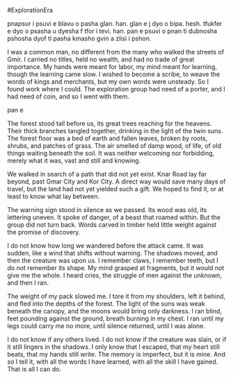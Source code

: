 #ExplorationEra 

pnapsur i psuvi e blavu o pasha glan. han. glan e j dyo o bipa. hesh. tfukfer e dyo o psasha u dyesha f tfor i tevi. han. pan e psuvi o pnan ti dubnosha pshosha dyof ti pasha kmasho gvin a zlisi i pshon.

I was a common man, no different from the many who walked the streets of Gmir. I carried no titles, held no wealth, and had no trade of great importance. My hands were meant for labor, my mind meant for learning, though the learning came slow. I wished to become a scribe, to weave the words of kings and merchants, but my own words were unsteady. So I found work where I could. The exploration group had need of a porter, and I had need of coin, and so I went with them.

pan e 

The forest stood tall before us, its great trees reaching for the heavens. Their thick branches tangled together, drinking in the light of the twin suns. The forest floor was a bed of earth and fallen leaves, broken by roots, shrubs, and patches of grass. The air smelled of damp wood, of life, of old things waiting beneath the soil. It was neither welcoming nor forbidding, merely what it was, vast and still and knowing.

We walked in search of a path that did not yet exist. Knar Road lay far beyond, past Gmar City and Kor City. A direct way would save many days of travel, but the land had not yet yielded such a gift. We hoped to find it, or at least to know what lay between.

The warning sign stood in silence as we passed. Its wood was old, its lettering uneven. It spoke of danger, of a beast that roamed within. But the group did not turn back. Words carved in timber held little weight against the promise of discovery.

I do not know how long we wandered before the attack came. It was sudden, like a wind that shifts without warning. The shadows moved, and then the creature was upon us. I remember claws, I remember teeth, but I do not remember its shape. My mind grasped at fragments, but it would not give me the whole. I heard cries, the struggle of men against the unknown, and then I ran.

The weight of my pack slowed me. I tore it from my shoulders, left it behind, and fled into the depths of the forest. The light of the suns was weak beneath the canopy, and the moons would bring only darkness. I ran blind, feet pounding against the ground, breath burning in my chest. I ran until my legs could carry me no more, until silence returned, until I was alone.

I do not know if any others lived. I do not know if the creature was slain, or if it still lingers in the shadows. I only know that I escaped, that my heart still beats, that my hands still write. The memory is imperfect, but it is mine. And so I tell it, with all the words I have learned, with all the skill I have gained. That is all I can do.